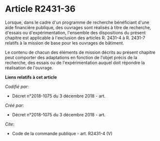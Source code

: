 # Article R2431-36

Lorsque, dans le cadre d'un programme de recherche bénéficiant d'une aide financière publique, des ouvrages sont réalisés à
titre de recherche, d'essais ou d'expérimentation, l'ensemble des dispositions du présent chapitre est applicable à
l'exclusion des articles R. 2431-4 à R. 2431-7 relatifs à la mission de base pour les ouvrages de bâtiment. 

Le contenu de chacun des éléments de mission décrits au présent chapitre peut comporter des adaptations en fonction de
l'objet précis de la recherche, des essais ou de l'expérimentation auquel doit répondre la réalisation de l'ouvrage.

**Liens relatifs à cet article**

_Codifié par_:

  - Décret n°2018-1075 du 3 décembre 2018 - art.

_Créé par_:

  - Décret n°2018-1075 du 3 décembre 2018 - art.

_Cite_:

  - Code de la commande publique - art. R2431-4 (V)
